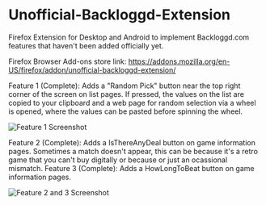 # Unofficial-Backloggd-Extension
Firefox Extension for Desktop and Android to implement Backloggd.com features that haven't been added officially yet.

Firefox Browser Add-ons store link: https://addons.mozilla.org/en-US/firefox/addon/unofficial-backloggd-extension/

Feature 1 (Complete): Adds a "Random Pick" button near the top right corner of the screen on list pages. If pressed, the values on the list are copied to your clipboard and a web page for random selection via a wheel is opened, where the values can be pasted before spinning the wheel.

![Feature 1 Screenshot](https://github.com/user-attachments/assets/110d9969-de48-413b-8a04-2d5c8f5296b8)


Feature 2 (Complete): Adds a IsThereAnyDeal button on game information pages. Sometimes a match doesn't appear, this can be because it's a retro game that you can't buy digitally or because or just an ocassional mismatch.
Feature 3 (Complete): Adds a HowLongToBeat button on game information pages.

![Feature 2 and 3 Screenshot](https://github.com/user-attachments/assets/08162a5f-0db2-477d-b728-217957ca7351)

